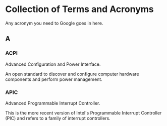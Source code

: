# Collection of Terms and Acronyms

Any acronym you need to Google goes in here.

## A

### ACPI

Advanced Configuration and Power Interface.

An open standard to discover and configure computer hardware components and perform power management. 

### APIC

Advanced Programmable Interrupt Controller.

This is the more recent version of Intel's Programmable Interrupt Controller (PIC) and refers to a family of interrupt controllers.

